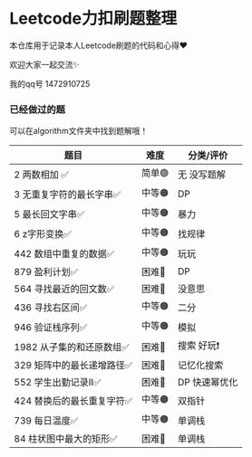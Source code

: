# Leetcode力扣刷题整理


本仓库用于记录本人Leetcode刷题的代码和心得❤

欢迎大家一起交流✨

我的qq号 1472910725



### 已经做过的题

可以在algorithm文件夹中找到题解哦！

| 题目                      | 难度  | 分类/评价     |
| ------------------------- | ----- | ------------- |
| 2 两数相加 ✅              | 简单🟢 | 无 没写题解   |
| 3 无重复字符的最长字串✅   | 中等🟠 | DP            |
| 5 最长回文字串✅           | 中等🟠 | 暴力          |
| 6 z字形变换✅              | 中等🟠 | 找规律        |
| 442 数组中重复的数据✅     | 中等🟠 | 玩玩          |
| 879 盈利计划✅             | 困难🔴 | DP            |
| 564 寻找最近的回文数✅     | 困难🔴 | 没意思        |
| 436 寻找右区间✅           | 中等🟠 | 二分          |
| 946 验证栈序列✅           | 中等🟠 | 模拟          |
| 1982 从子集的和还原数组✅  | 困难🔴 | 搜索 好玩❗    |
| 329 矩阵中的最长递增路径✅ | 困难🔴 | 记忆化搜索    |
| 552 学生出勤记录Ⅱ✅        | 困难🔴 | DP 快速幂优化 |
| 424 替换后的最长重复字符✅ | 中等🟠 | 双指针        |
| 739 每日温度✅             | 中等🟠 | 单调栈        |
| 84 柱状图中最大的矩形✅    | 困难🔴 | 单调栈        |



